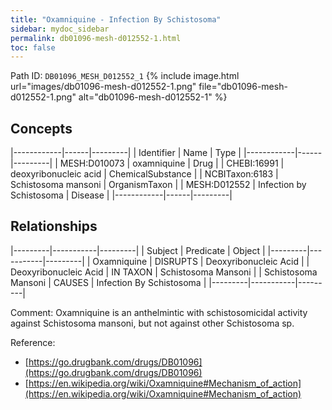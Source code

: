 ```yaml
---
title: "Oxamniquine - Infection By Schistosoma"
sidebar: mydoc_sidebar
permalink: db01096-mesh-d012552-1.html
toc: false 
---
```



Path ID: `DB01096_MESH_D012552_1`
{% include image.html url="images/db01096-mesh-d012552-1.png" file="db01096-mesh-d012552-1.png" alt="db01096-mesh-d012552-1" %}

## Concepts

|------------|------|---------|
| Identifier | Name | Type    |
|------------|------|---------|
| MESH:D010073 | oxamniquine | Drug |
| CHEBI:16991 | deoxyribonucleic acid | ChemicalSubstance |
| NCBITaxon:6183 | Schistosoma mansoni | OrganismTaxon |
| MESH:D012552 | Infection by Schistosoma | Disease |
|------------|------|---------|

## Relationships

|---------|-----------|---------|
| Subject | Predicate | Object  |
|---------|-----------|---------|
| Oxamniquine | DISRUPTS | Deoxyribonucleic Acid |
| Deoxyribonucleic Acid | IN TAXON | Schistosoma Mansoni |
| Schistosoma Mansoni | CAUSES | Infection By Schistosoma |
|---------|-----------|---------|

Comment: Oxamniquine is an anthelmintic with schistosomicidal activity against Schistosoma mansoni, but not against other Schistosoma sp.

Reference: 
  - [https://go.drugbank.com/drugs/DB01096](https://go.drugbank.com/drugs/DB01096)
  - [https://en.wikipedia.org/wiki/Oxamniquine#Mechanism_of_action](https://en.wikipedia.org/wiki/Oxamniquine#Mechanism_of_action)
